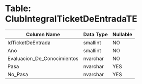 # Table: ClubIntegralTicketDeEntradaTE

| Column Name | Data Type | Nullable |
|-------------|-----------|----------|
| IdTicketDeEntrada | smallint | NO |
| Ano | smallint | NO |
| Evaluacion_De_Conocimientos | nvarchar | NO |
| Pasa | nvarchar | YES |
| No_Pasa | nvarchar | YES |
